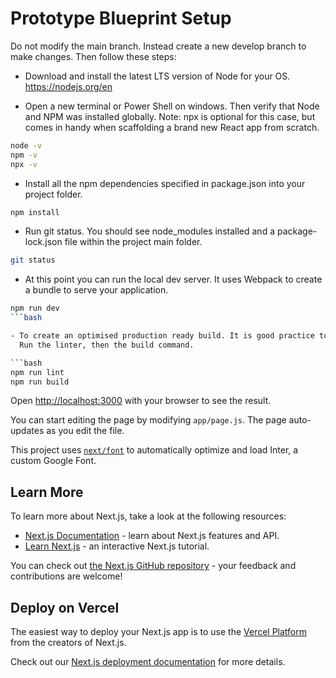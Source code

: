 # Prototype Blueprint Setup

Do not modify the main branch.
Instead create a new develop branch to make changes. Then follow these steps:

- Download and install the latest LTS version of Node for your OS.
  https://nodejs.org/en

- Open a new terminal or Power Shell on windows.
  Then verify that Node and NPM was installed globally.
  Note: npx is optional for this case, but comes in handy when scaffolding a brand new React app from scratch.

```bash
node -v
npm -v
npx -v
```

- Install all the npm dependencies specified in package.json into your project folder.

```bash
npm install
```

- Run git status. You should see node_modules installed and a package-lock.json file within the project main folder.

```bash
git status
```

- At this point you can run the local dev server. It uses Webpack to create a bundle to serve your application.

```bash
npm run dev
```bash

- To create an optimised production ready build. It is good practice to do the following:
  Run the linter, then the build command.

```bash
npm run lint
npm run build
```

Open [http://localhost:3000](http://localhost:3000) with your browser to see the result.

You can start editing the page by modifying `app/page.js`. The page auto-updates as you edit the file.

This project uses [`next/font`](https://nextjs.org/docs/basic-features/font-optimization) to automatically optimize and load Inter, a custom Google Font.

## Learn More

To learn more about Next.js, take a look at the following resources:

- [Next.js Documentation](https://nextjs.org/docs) - learn about Next.js features and API.
- [Learn Next.js](https://nextjs.org/learn) - an interactive Next.js tutorial.

You can check out [the Next.js GitHub repository](https://github.com/vercel/next.js/) - your feedback and contributions are welcome!

## Deploy on Vercel

The easiest way to deploy your Next.js app is to use the [Vercel Platform](https://vercel.com/new?utm_medium=default-template&filter=next.js&utm_source=create-next-app&utm_campaign=create-next-app-readme) from the creators of Next.js.

Check out our [Next.js deployment documentation](https://nextjs.org/docs/deployment) for more details.

